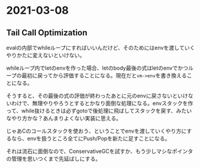 # 2021-03-08

## Tail Call Optimization

evalの内部でwhileループにすればいいんだけど、そのためにはenvを渡していくやりかたに変えないといけない。

whileループ内でletのenvを作った場合、letのbody最後の式はletのenvでかつループの最初に戻ってから評価することになる。現在だと`vm->env`を書き換えることになる。

そうすると、その最後の式の評価が終わったあとに元のenvに戻さないといけないわけで、無理やりやろうとするとかなり面倒な処理になる。envスタックを作って、while抜けるときは必ずgotoで後処理に飛ばしてスタックを戻す、みたいなやり方かな？あんまりよくない実装に思える。

じゃあCのコールスタックを使おう、ということでenvを渡していくやり方にするなら、envを扱うところ全てにPush/Popを新たに足すことになる。

それは流石に面倒なので、ConservativeGCを試すか、もう少しマシなポインタの管理を思いつくまで先延ばしにする。